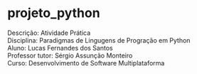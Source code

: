 # projeto_python
Descrição: Atividade Prática                  
Disciplina: Paradigmas de Lingugens de Progração em Python                
Aluno: Lucas Fernandes dos Santos             
Professor tutor: Sérgio Assunção Monteiro            
Curso: Desenvolvimento de Software Multiplataforma           
